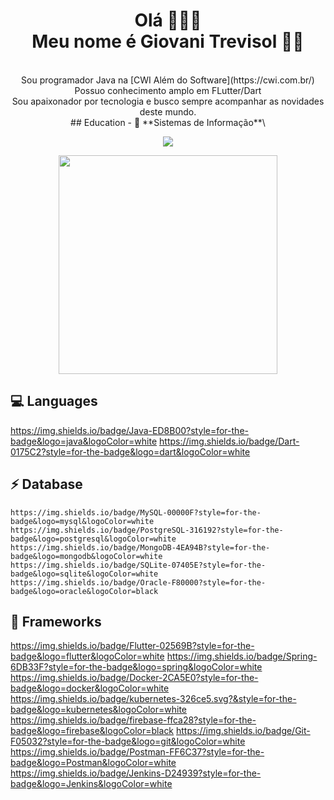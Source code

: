 <h1 align='center'>
  Olá 🙋🏻‍♂️
  <br/>
  Meu nome é Giovani Trevisol 👨‍💻
</h1>

<p align='center'>
<br>
  Sou programador Java na [CWI Além do Software](https://cwi.com.br/) <br>
  Possuo conhecimento amplo em FLutter/Dart <br>
  Sou apaixonador por tecnologia e busco sempre acompanhar as novidades deste mundo. <br>
  ## Education
- 📖 **Sistemas de Informação**\
<br>
  
</p>
<p align='center'>
    <a href="https://www.linkedin.com/in/giovani-trevisol-26312b41/">
    <img src="https://img.shields.io/badge/linkedin-%230077B5.svg?&style=for-the-badge&logo=linkedin&logoColor=white" />
</p>
  
<p align='center'>
  <a href="#"><img src="https://github-readme-stats.vercel.app/api?username=giovanitrevisol&show_icons=true&count_private=true&theme=dark" width="350"></a>
</p>

## 💻 Languages
https://img.shields.io/badge/Java-ED8B00?style=for-the-badge&logo=java&logoColor=white https://img.shields.io/badge/Dart-0175C2?style=for-the-badge&logo=dart&logoColor=white 

## ⚡ Database
	https://img.shields.io/badge/MySQL-00000F?style=for-the-badge&logo=mysql&logoColor=white https://img.shields.io/badge/PostgreSQL-316192?style=for-the-badge&logo=postgresql&logoColor=white https://img.shields.io/badge/MongoDB-4EA94B?style=for-the-badge&logo=mongodb&logoColor=white https://img.shields.io/badge/SQLite-07405E?style=for-the-badge&logo=sqlite&logoColor=white 	https://img.shields.io/badge/Oracle-F80000?style=for-the-badge&logo=oracle&logoColor=black

## 🚀 Frameworks
https://img.shields.io/badge/Flutter-02569B?style=for-the-badge&logo=flutter&logoColor=white https://img.shields.io/badge/Spring-6DB33F?style=for-the-badge&logo=spring&logoColor=white https://img.shields.io/badge/Docker-2CA5E0?style=for-the-badge&logo=docker&logoColor=white https://img.shields.io/badge/kubernetes-326ce5.svg?&style=for-the-badge&logo=kubernetes&logoColor=white  https://img.shields.io/badge/firebase-ffca28?style=for-the-badge&logo=firebase&logoColor=black https://img.shields.io/badge/Git-F05032?style=for-the-badge&logo=git&logoColor=white https://img.shields.io/badge/Postman-FF6C37?style=for-the-badge&logo=Postman&logoColor=white 	https://img.shields.io/badge/Jenkins-D24939?style=for-the-badge&logo=Jenkins&logoColor=white 
